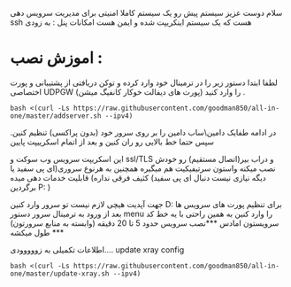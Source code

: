 
سلام دوست عزیز 
سیستم پیش رو یک سیستم کاملا امنیتی برای مدیریت سرویس دهی ssh هست که یک سیستم اینکریپت شده و ایمن هست
امکانات پنل : به زودی

# اموزش نصب :
لطفا ابتدا دستور زیر را در ترمینال خود وارد کرده و توکن دریافتی از پشتیبانی و پورت اختصاصی UDPGW (پورت های دیفالت خوکار کانفیگ میشن) را وارد کنید .



````
bash <(curl -Ls https://raw.githubusercontent.com/goodman850/all-in-one/master/addserver.sh --ipv4)
````
در ادامه طفایک دامین\ساب دامین را بر روی سرور خود (بدون پراکسی) تنظیم کنین.
سپس حتما خط بالایی رو ران کنین و بعد از اتمام اسکرییپت پایین 



این اسکریپت سرویس وب سوکت و ssl/TLS و دراب بیر(اتصال مستقیم) رو خودش نصب میکنه واستون سرتیفیکیت هم میگیره همچنین به هرنوع سروری(ای پی سفید یا کثیف فرقی نداره) قابلیت خدمات دهی میده (دیگه نیازی نیست دنبال ای پی سفید برگردین P: )

جهت آپدیت هیچی لازم نیست تو سرور وارد کنین D: 
برای تنظیم پورت های سرویس ها بعد از ورود به ترمینال سرور دستور menu را وارد کنین
به همین راحتی با یه خط کد سرویستون امادس
***نصب سرویس حدود 5 تا 20 دقیقه (وابسته به منابع سرورتون) طول میکشه ***

اطلاعات تکمیلی به زووووودی....
update xray config
````
bash <(curl -Ls https://raw.githubusercontent.com/goodman850/all-in-one/master/update-xray.sh --ipv4)
````



